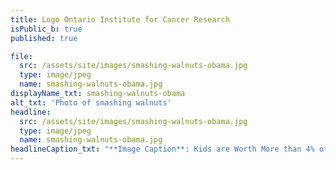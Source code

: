 ```yaml
---
title: Logo Ontario Institute for Cancer Research
isPublic_b: true
published: true

file:
  src: /assets/site/images/smashing-walnuts-obama.jpg
  type: image/jpeg
  name: smashing-walnuts-obama.jpg
displayName_txt: smashing-walnuts-obama
alt_txt: 'Photo of smashing walnuts'
headline:
  src: /assets/site/images/smashing-walnuts-obama.jpg
  type: image/jpeg
  name: smashing-walnuts-obama.jpg
headlineCaption_txt: "**Image Caption**: Kids are Worth More than 4% of Research Funding. Gabriella Miller (2003 - 2013) talks about the lack of funding for childhood cancer research."
---
```

